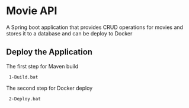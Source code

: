 # Movie API

A Spring boot application that provides CRUD operations for movies and stores it to a
database and can be deploy to Docker

## Deploy the Application

The first step for Maven build
```
 1-Build.bat
```
The second step for Docker deploy
```
 2-Deploy.bat
```


